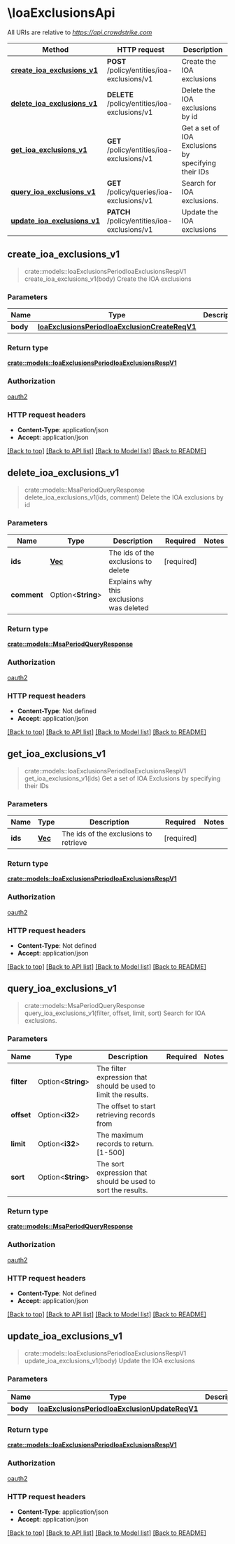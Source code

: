 # \IoaExclusionsApi

All URIs are relative to *<https://api.crowdstrike.com>*

Method | HTTP request | Description
------------- | ------------- | -------------
[**create_ioa_exclusions_v1**](IoaExclusionsApi.md#create_ioa_exclusions_v1) | **POST** /policy/entities/ioa-exclusions/v1 | Create the IOA exclusions
[**delete_ioa_exclusions_v1**](IoaExclusionsApi.md#delete_ioa_exclusions_v1) | **DELETE** /policy/entities/ioa-exclusions/v1 | Delete the IOA exclusions by id
[**get_ioa_exclusions_v1**](IoaExclusionsApi.md#get_ioa_exclusions_v1) | **GET** /policy/entities/ioa-exclusions/v1 | Get a set of IOA Exclusions by specifying their IDs
[**query_ioa_exclusions_v1**](IoaExclusionsApi.md#query_ioa_exclusions_v1) | **GET** /policy/queries/ioa-exclusions/v1 | Search for IOA exclusions.
[**update_ioa_exclusions_v1**](IoaExclusionsApi.md#update_ioa_exclusions_v1) | **PATCH** /policy/entities/ioa-exclusions/v1 | Update the IOA exclusions

## create_ioa_exclusions_v1

> crate::models::IoaExclusionsPeriodIoaExclusionsRespV1 create_ioa_exclusions_v1(body)
Create the IOA exclusions

### Parameters

Name | Type | Description  | Required | Notes
------------- | ------------- | ------------- | ------------- | -------------
**body** | [**IoaExclusionsPeriodIoaExclusionCreateReqV1**](IoaExclusionsPeriodIoaExclusionCreateReqV1.md) |  | [required] |

### Return type

[**crate::models::IoaExclusionsPeriodIoaExclusionsRespV1**](ioa_exclusions.IoaExclusionsRespV1.md)

### Authorization

[oauth2](../README.md#oauth2)

### HTTP request headers

- **Content-Type**: application/json
- **Accept**: application/json

[[Back to top]](#) [[Back to API list]](../README.md#documentation-for-api-endpoints) [[Back to Model list]](../README.md#documentation-for-models) [[Back to README]](../README.md)

## delete_ioa_exclusions_v1

> crate::models::MsaPeriodQueryResponse delete_ioa_exclusions_v1(ids, comment)
Delete the IOA exclusions by id

### Parameters

Name | Type | Description  | Required | Notes
------------- | ------------- | ------------- | ------------- | -------------
**ids** | [**Vec<String>**](String.md) | The ids of the exclusions to delete | [required] |
**comment** | Option<**String**> | Explains why this exclusions was deleted |  |

### Return type

[**crate::models::MsaPeriodQueryResponse**](msa.QueryResponse.md)

### Authorization

[oauth2](../README.md#oauth2)

### HTTP request headers

- **Content-Type**: Not defined
- **Accept**: application/json

[[Back to top]](#) [[Back to API list]](../README.md#documentation-for-api-endpoints) [[Back to Model list]](../README.md#documentation-for-models) [[Back to README]](../README.md)

## get_ioa_exclusions_v1

> crate::models::IoaExclusionsPeriodIoaExclusionsRespV1 get_ioa_exclusions_v1(ids)
Get a set of IOA Exclusions by specifying their IDs

### Parameters

Name | Type | Description  | Required | Notes
------------- | ------------- | ------------- | ------------- | -------------
**ids** | [**Vec<String>**](String.md) | The ids of the exclusions to retrieve | [required] |

### Return type

[**crate::models::IoaExclusionsPeriodIoaExclusionsRespV1**](ioa_exclusions.IoaExclusionsRespV1.md)

### Authorization

[oauth2](../README.md#oauth2)

### HTTP request headers

- **Content-Type**: Not defined
- **Accept**: application/json

[[Back to top]](#) [[Back to API list]](../README.md#documentation-for-api-endpoints) [[Back to Model list]](../README.md#documentation-for-models) [[Back to README]](../README.md)

## query_ioa_exclusions_v1

> crate::models::MsaPeriodQueryResponse query_ioa_exclusions_v1(filter, offset, limit, sort)
Search for IOA exclusions.

### Parameters

Name | Type | Description  | Required | Notes
------------- | ------------- | ------------- | ------------- | -------------
**filter** | Option<**String**> | The filter expression that should be used to limit the results. |  |
**offset** | Option<**i32**> | The offset to start retrieving records from |  |
**limit** | Option<**i32**> | The maximum records to return. [1-500] |  |
**sort** | Option<**String**> | The sort expression that should be used to sort the results. |  |

### Return type

[**crate::models::MsaPeriodQueryResponse**](msa.QueryResponse.md)

### Authorization

[oauth2](../README.md#oauth2)

### HTTP request headers

- **Content-Type**: Not defined
- **Accept**: application/json

[[Back to top]](#) [[Back to API list]](../README.md#documentation-for-api-endpoints) [[Back to Model list]](../README.md#documentation-for-models) [[Back to README]](../README.md)

## update_ioa_exclusions_v1

> crate::models::IoaExclusionsPeriodIoaExclusionsRespV1 update_ioa_exclusions_v1(body)
Update the IOA exclusions

### Parameters

Name | Type | Description  | Required | Notes
------------- | ------------- | ------------- | ------------- | -------------
**body** | [**IoaExclusionsPeriodIoaExclusionUpdateReqV1**](IoaExclusionsPeriodIoaExclusionUpdateReqV1.md) |  | [required] |

### Return type

[**crate::models::IoaExclusionsPeriodIoaExclusionsRespV1**](ioa_exclusions.IoaExclusionsRespV1.md)

### Authorization

[oauth2](../README.md#oauth2)

### HTTP request headers

- **Content-Type**: application/json
- **Accept**: application/json

[[Back to top]](#) [[Back to API list]](../README.md#documentation-for-api-endpoints) [[Back to Model list]](../README.md#documentation-for-models) [[Back to README]](../README.md)
